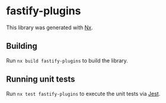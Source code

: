 # fastify-plugins

This library was generated with [Nx](https://nx.dev).

## Building

Run `nx build fastify-plugins` to build the library.

## Running unit tests

Run `nx test fastify-plugins` to execute the unit tests via [Jest](https://jestjs.io).
